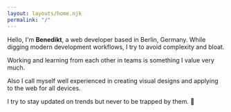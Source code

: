 ```yaml
---
layout: layouts/home.njk
permalink: "/"
---
```


Hello, I'm __Benedikt__, a web developer based in Berlin, Germany. While digging modern development workflows, I try to avoid complexity and bloat.

Working and learning from each other in teams is something I value very much.

Also I call myself well experienced in creating visual designs and applying to the web for all devices.

I try to stay updated on trends but never to be trapped by them. 🥝

